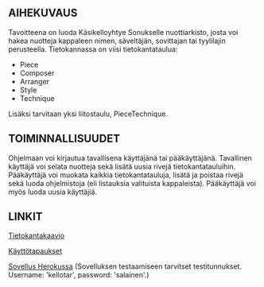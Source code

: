 ## AIHEKUVAUS

Tavoitteena on luoda Käsikelloyhtye Sonukselle nuottiarkisto, josta voi hakea nuotteja kappaleen nimen, säveltäjän, sovittajan tai tyylilajin perusteella. Tietokannassa on viisi tietokantataulua:

- Piece
- Composer
- Arranger
- Style
- Technique

Lisäksi tarvitaan yksi liitostaulu, PieceTechnique.


## TOIMINNALLISUUDET

Ohjelmaan voi kirjautua tavallisena käyttäjänä tai pääkäyttäjänä. Tavallinen käyttäjä voi selata nuotteja sekä lisätä uusia rivejä tietokantatauluihin. Pääkäyttäjä voi muokata kaikkia tietokantatauluja, lisätä ja poistaa rivejä sekä luoda ohjelmistoja (eli listauksia valituista kappaleista). Pääkäyttäjä voi myös luoda uusia käyttäjiä.

## LINKIT

[Tietokantakaavio](https://github.com/jenkarper/kellonuotisto/blob/master/kellonuotisto_kaavio.png)

[Käyttötapaukset](https://github.com/jenkarper/kellonuotisto/blob/master/documentation/userstories.md)

[Sovellus Herokussa](https://kellonuotisto.herokuapp.com/) (Sovelluksen testaamiseen tarvitset testitunnukset. Username: 'kellotar', password: 'salainen'.)
